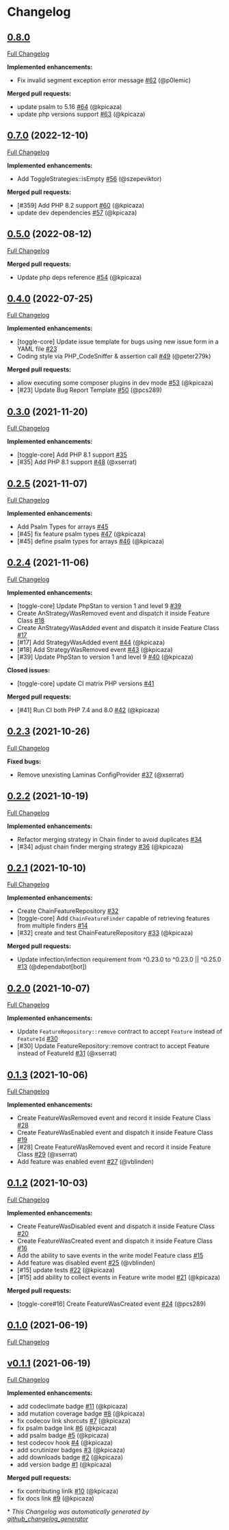 # Changelog

## [0.8.0](https://github.com/pheature-flags/toggle-core/tree/HEAD)

[Full Changelog](https://github.com/pheature-flags/toggle-core/compare/0.7.0...0.8.0)

**Implemented enhancements:**

- Fix invalid segment exception error message [\#62](https://github.com/pheature-flags/toggle-core/pull/62) (@p0lemic)

**Merged pull requests:**

- update psalm to 5.16 [\#64](https://github.com/pheature-flags/toggle-core/pull/64) (@kpicaza)
- update php versions support [\#63](https://github.com/pheature-flags/toggle-core/pull/63) (@kpicaza)

## [0.7.0](https://github.com/pheature-flags/toggle-core/tree/0.7.0) (2022-12-10)

[Full Changelog](https://github.com/pheature-flags/toggle-core/compare/0.5.0...0.7.0)

**Implemented enhancements:**

- Add ToggleStrategies::isEmpty [\#56](https://github.com/pheature-flags/toggle-core/pull/56) (@szepeviktor)

**Merged pull requests:**

- \[\#359\] Add PHP 8.2 support [\#60](https://github.com/pheature-flags/toggle-core/pull/60) (@kpicaza)
- update dev dependencies [\#57](https://github.com/pheature-flags/toggle-core/pull/57) (@kpicaza)

## [0.5.0](https://github.com/pheature-flags/toggle-core/tree/0.5.0) (2022-08-12)

[Full Changelog](https://github.com/pheature-flags/toggle-core/compare/0.4.0...0.5.0)

**Merged pull requests:**

- Update php deps reference [\#54](https://github.com/pheature-flags/toggle-core/pull/54) (@kpicaza)

## [0.4.0](https://github.com/pheature-flags/toggle-core/tree/0.4.0) (2022-07-25)

[Full Changelog](https://github.com/pheature-flags/toggle-core/compare/0.3.0...0.4.0)

**Implemented enhancements:**

- \[toggle-core\] Update issue template for bugs using new issue form in a YAML file [\#23](https://github.com/pheature-flags/toggle-core/issues/23)
- Coding style via PHP\_CodeSniffer & assertion call [\#49](https://github.com/pheature-flags/toggle-core/pull/49) (@peter279k)

**Merged pull requests:**

- allow executing some composer plugins in dev mode [\#53](https://github.com/pheature-flags/toggle-core/pull/53) (@kpicaza)
- \[\#23\] Update Bug Report Template [\#50](https://github.com/pheature-flags/toggle-core/pull/50) (@pcs289)

## [0.3.0](https://github.com/pheature-flags/toggle-core/tree/0.3.0) (2021-11-20)

[Full Changelog](https://github.com/pheature-flags/toggle-core/compare/0.2.5...0.3.0)

**Implemented enhancements:**

- \[toggle-core\] Add PHP 8.1 support [\#35](https://github.com/pheature-flags/toggle-core/issues/35)
- \[\#35\] Add PHP 8.1 support [\#48](https://github.com/pheature-flags/toggle-core/pull/48) (@xserrat)

## [0.2.5](https://github.com/pheature-flags/toggle-core/tree/0.2.5) (2021-11-07)

[Full Changelog](https://github.com/pheature-flags/toggle-core/compare/0.2.4...0.2.5)

**Implemented enhancements:**

- Add Psalm Types for arrays [\#45](https://github.com/pheature-flags/toggle-core/issues/45)
- \[\#45\] fix feature psalm types [\#47](https://github.com/pheature-flags/toggle-core/pull/47) (@kpicaza)
- \[\#45\] define psalm types for arrays [\#46](https://github.com/pheature-flags/toggle-core/pull/46) (@kpicaza)

## [0.2.4](https://github.com/pheature-flags/toggle-core/tree/0.2.4) (2021-11-06)

[Full Changelog](https://github.com/pheature-flags/toggle-core/compare/0.2.3...0.2.4)

**Implemented enhancements:**

- \[toggle-core\] Update PhpStan to version 1 and level 9 [\#39](https://github.com/pheature-flags/toggle-core/issues/39)
- Create AnStrategyWasRemoved event and dispatch it inside Feature Class [\#18](https://github.com/pheature-flags/toggle-core/issues/18)
- Create AnStrategyWasAdded event and dispatch it inside Feature Class [\#17](https://github.com/pheature-flags/toggle-core/issues/17)
- \[\#17\] Add StrategyWasAdded event [\#44](https://github.com/pheature-flags/toggle-core/pull/44) (@kpicaza)
- \[\#18\] Add StrategyWasRemoved event [\#43](https://github.com/pheature-flags/toggle-core/pull/43) (@kpicaza)
- \[\#39\] Update PhpStan to version 1 and level 9 [\#40](https://github.com/pheature-flags/toggle-core/pull/40) (@kpicaza)

**Closed issues:**

- \[toggle-core\] update CI matrix PHP versions [\#41](https://github.com/pheature-flags/toggle-core/issues/41)

**Merged pull requests:**

- \[\#41\] Run CI both PHP 7.4 and 8.0 [\#42](https://github.com/pheature-flags/toggle-core/pull/42) (@kpicaza)

## [0.2.3](https://github.com/pheature-flags/toggle-core/tree/0.2.3) (2021-10-26)

[Full Changelog](https://github.com/pheature-flags/toggle-core/compare/0.2.2...0.2.3)

**Fixed bugs:**

- Remove unexisting Laminas ConfigProvider [\#37](https://github.com/pheature-flags/toggle-core/pull/37) (@xserrat)

## [0.2.2](https://github.com/pheature-flags/toggle-core/tree/0.2.2) (2021-10-19)

[Full Changelog](https://github.com/pheature-flags/toggle-core/compare/0.2.1...0.2.2)

**Implemented enhancements:**

- Refactor merging strategy in Chain finder to avoid duplicates [\#34](https://github.com/pheature-flags/toggle-core/issues/34)
- \[\#34\] adjust chain finder merging strategy [\#36](https://github.com/pheature-flags/toggle-core/pull/36) (@kpicaza)

## [0.2.1](https://github.com/pheature-flags/toggle-core/tree/0.2.1) (2021-10-10)

[Full Changelog](https://github.com/pheature-flags/toggle-core/compare/0.2.0...0.2.1)

**Implemented enhancements:**

- Create ChainFeatureRepository [\#32](https://github.com/pheature-flags/toggle-core/issues/32)
- \[toggle-core\] Add `ChainFeatureFinder` capable of retrieving features from multiple finders [\#14](https://github.com/pheature-flags/toggle-core/issues/14)
- \[\#32\] create and test ChainFeatureRepository [\#33](https://github.com/pheature-flags/toggle-core/pull/33) (@kpicaza)

**Merged pull requests:**

- Update infection/infection requirement from ^0.23.0 to ^0.23.0 || ^0.25.0 [\#13](https://github.com/pheature-flags/toggle-core/pull/13) (@dependabot[bot])

## [0.2.0](https://github.com/pheature-flags/toggle-core/tree/0.2.0) (2021-10-07)

[Full Changelog](https://github.com/pheature-flags/toggle-core/compare/0.1.3...0.2.0)

**Implemented enhancements:**

- Update `FeatureRepository::remove` contract to accept `Feature` instead of `FeatureId` [\#30](https://github.com/pheature-flags/toggle-core/issues/30)
- \[\#30\] Update FeatureRepository::remove contract to accept Feature instead of FeatureId [\#31](https://github.com/pheature-flags/toggle-core/pull/31) (@xserrat)

## [0.1.3](https://github.com/pheature-flags/toggle-core/tree/0.1.3) (2021-10-06)

[Full Changelog](https://github.com/pheature-flags/toggle-core/compare/0.1.2...0.1.3)

**Implemented enhancements:**

- Create FeatureWasRemoved event and record it inside Feature Class [\#28](https://github.com/pheature-flags/toggle-core/issues/28)
- Create FeatureWasEnabled event and dispatch it inside Feature Class [\#19](https://github.com/pheature-flags/toggle-core/issues/19)
- \[\#28\] Create FeatureWasRemoved event and record it inside Feature Class [\#29](https://github.com/pheature-flags/toggle-core/pull/29) (@xserrat)
- Add feature was enabled event [\#27](https://github.com/pheature-flags/toggle-core/pull/27) (@vblinden)

## [0.1.2](https://github.com/pheature-flags/toggle-core/tree/0.1.2) (2021-10-03)

[Full Changelog](https://github.com/pheature-flags/toggle-core/compare/0.1.0...0.1.2)

**Implemented enhancements:**

- Create FeatureWasDisabled event and dispatch it inside Feature Class [\#20](https://github.com/pheature-flags/toggle-core/issues/20)
- Create FeatureWasCreated event and dispatch it inside Feature Class [\#16](https://github.com/pheature-flags/toggle-core/issues/16)
- Add the ability to save events in the write model Feature class [\#15](https://github.com/pheature-flags/toggle-core/issues/15)
- Add feature was disabled event [\#25](https://github.com/pheature-flags/toggle-core/pull/25) (@vblinden)
- \[\#15\] update tests [\#22](https://github.com/pheature-flags/toggle-core/pull/22) (@kpicaza)
- \[\#15\] add ability to collect events in Feature write model [\#21](https://github.com/pheature-flags/toggle-core/pull/21) (@kpicaza)

**Merged pull requests:**

- \[toggle-core\#16\] Create FeatureWasCreated event [\#24](https://github.com/pheature-flags/toggle-core/pull/24) (@pcs289)

## [0.1.0](https://github.com/pheature-flags/toggle-core/tree/0.1.0) (2021-06-19)

[Full Changelog](https://github.com/pheature-flags/toggle-core/compare/v0.1.1...0.1.0)

## [v0.1.1](https://github.com/pheature-flags/toggle-core/tree/v0.1.1) (2021-06-19)

[Full Changelog](https://github.com/pheature-flags/toggle-core/compare/3049d4ad29a92be94491ca5af81b6121aaf395ab...v0.1.1)

**Implemented enhancements:**

- add codeclimate badge [\#11](https://github.com/pheature-flags/toggle-core/pull/11) (@kpicaza)
- add mutation coverage badge [\#8](https://github.com/pheature-flags/toggle-core/pull/8) (@kpicaza)
- fix codecov link shorcuts [\#7](https://github.com/pheature-flags/toggle-core/pull/7) (@kpicaza)
- fix psalm badge link [\#6](https://github.com/pheature-flags/toggle-core/pull/6) (@kpicaza)
- add psalm badge [\#5](https://github.com/pheature-flags/toggle-core/pull/5) (@kpicaza)
- test codecov hook [\#4](https://github.com/pheature-flags/toggle-core/pull/4) (@kpicaza)
- add scrutinizer badges [\#3](https://github.com/pheature-flags/toggle-core/pull/3) (@kpicaza)
- add downloads badge [\#2](https://github.com/pheature-flags/toggle-core/pull/2) (@kpicaza)
- add version badge [\#1](https://github.com/pheature-flags/toggle-core/pull/1) (@kpicaza)

**Merged pull requests:**

- fix contributing linlk [\#10](https://github.com/pheature-flags/toggle-core/pull/10) (@kpicaza)
- fix docs link [\#9](https://github.com/pheature-flags/toggle-core/pull/9) (@kpicaza)



\* *This Changelog was automatically generated by [github_changelog_generator](https://github.com/github-changelog-generator/github-changelog-generator)*
